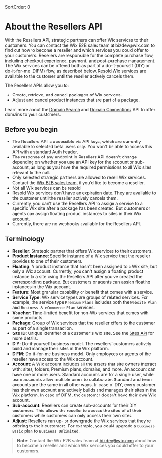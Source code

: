 SortOrder: 0
# About the Resellers API

With the Resellers API, strategic partners can offer Wix services to their 
customers. You can contact the Wix B2B sales team at bizdev@wix.com to find 
out how to become a reseller and which services you could offer to your 
customers. Resellers are responsible for the complete purchase flow, including 
checkout experience, payment, and post-purchase management. The Wix services 
can be offered both as part of a do-it-yourself (DIY) or do-it-for-me (DIFM) 
flow, as described below. Resold Wix services are available to the customer 
until the reseller actively cancels them.

 
The Resellers APIs allow you to:

+ Create, retrieve, and cancel packages of Wix services.
+ Adjust and cancel product instances that are part of a package.

Learn more about the [Domain Search](https://dev.wix.com/api/rest/account-level-apis/domain-search/introduction) 
and [Domain Connections](https://dev.wix.com/api/rest/account-level-apis/domain-connections) 
API to offer domains to your customers.

## Before you begin


+ The Resellers API is accessible via API keys, which are currently 
  available to selected beta users only. You won't be able to access this 
  API with a standard Auth header.
+ The response of any endpoint in Resellers API doesn't change depending on 
  whether you use an API key for the account or sub-account, as long as you have 
  the required permissions to all Wix sites relevant to the call.
+ Only selected strategic partners are allowed to resell Wix services. Contact 
  the [Wix B2B sales team](mailto:bizdev@wix.com), if you’d like to become a 
  reseller.
+ Not all Wix services can be resold.
+ Resold Wix services don't have an expiration date. They are available to the 
  customer until the reseller actively cancels them.
+ Currently, you can't use the Resellers API to assign a service to a specific 
  Wix site after a package has been created. But customers or agents can 
  assign floating product instances to sites in their Wix account.
+ Currently, there are no webhooks available for the Resellers API.


## Terminology


+ __Reseller__: Strategic partner that offers Wix services to their customers.
+ __Product Instance__: Specific instance of a Wix service that the reseller 
  provides to one of their customers.
+ __Floating__: A product instance that hasn't been assigned to a Wix site, but 
  only a Wix account. Currently, you can't assign a floating product 
  instance to a site using the Resellers API after you've created the 
  corresponding package. But customers or agents can assign floating instances 
  in the Wix account.
+ __Feature__: Most granular capability or benefit that comes with a service. 
+ __Service Type__: Wix service types are groups of related services. For 
  example, the service type `Premium Plans` includes both the `Website Plan` and 
  `Business & eCommerce Plan` services.
+ __Voucher__: Time-limited benefit for non-Wix services that comes with some 
  products.
+ __Package__: Group of Wix services that the reseller offers to the customer 
  as part of a single transaction. 
+ __Site ID__: Unique identifier of a customer's Wix site. See the 
  [Sites API](https://dev.wix.com/api/rest/account-level-apis/sites/query-sites) 
  for more details.
+ __DIY__: Do-it-yourself business model. The resellers' customers actively 
  build and manage their sites in the Wix platform.
+ __DIFM__: Do-it-for-me business model. Only employees or agents of the 
  reseller have access to the Wix account.
+ __Account__: A Wix account includes all the assets that site owners interact 
  with: sites, folders, Premium plans, domains, and more. An account can have 
  one or more users. Standard accounts are for a single user, while team 
  accounts allow multiple users to collaborate. Standard and team accounts 
  are the same in all other ways.
  In case of DIY, every customer has their own account and actively builds and 
  manages their sites in the Wix platform. In case of DIFM, the customer doesn't 
  have their own Wix account.
+ __Sub-account__: Resellers can create sub-accounts for their DIY customers. 
  This allows the reseller to access the sites of all their customers while 
  customers can only access their own sites.
+ __Adjust__: Resellers can up- or downgrade the Wix services that they're 
  offering to their customers. For example, you could upgrade a 
  `Business Basic` plan to `Business Unlimited`.


> __Note__: Contact the Wix B2B sales team at bizdev@wix.com about how to become a reseller and which Wix services you could offer to your customers.

